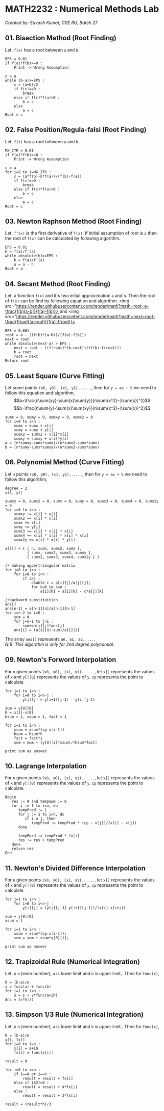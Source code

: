 # MATH2232 : Numerical Methods Lab
*Created by: Suvash Kumar, CSE RU, Batch 27*

## 01. Bisection Method (Root Finding)
Let, `f(x)` has a root between `a` and `b`.
```
EPS = 0.01
if f(a)*f(b)>=0 :
    Print -> Wrong Assumption

c = a
while (b-a)>=EPS :
    c = (a+b)/2
    if f(c)==0 :
        break
    else if f(c)*f(a)<0 :
        b = c
    else
        a = c
Root = c
```

## 02. False Position/Regula-falsi (Root Finding)
Let, `f(x)` has a root between `a` and `b`.
```
MX_ITR = 0.01
if f(a)*f(b)>=0 :
    Print -> Wrong Assumption

c = a
for i=0 to i=MX_ITR :
    c = (a*f(b)-b*f(a))/(f(b)-f(a))
    if f(c)==0 :
        break
    else if f(c)*f(a)<0 :
        b = c
    else
        a = c
Root = c
```
## 03. Newton Raphson Method (Root Finding)
Let, `f'(x)` is the first derivative of `f(x)`. If initial assumption of root is `a` then the root of `f(x)` can be calculated by following algorithm.
```
EPS = 0.01
h = f(a)/f'(a)
while absolute(h)>=EPS :
    h = f(a)/f'(a)
    a = a - h
Root = a
```
## 04. Secant Method (Root Finding)
Let, a function `f(x)` and it's two initial approximation `a` and `b`. Then the root of `f(x)` can be find by following equation and algorithm.
<img src="https://render.githubusercontent.com/render/math?math=root=a-\frac{f(b)(a-b)}{f(a)-f(b)}>
and
<img src="https://render.githubusercontent.com/render/math?math=next=root-\frac{f(root)(a-root)}{f(a)-f(root)}>
```
EPS = 0.001
root = a - ((f(b)*(a-b))/(f(a)-f(b)))
next = root
while absolute(next-a) > EPS :
    next = root - ((f(root)*(b-root))/(f(b)-f(root)))
    b = root
    root = next
Return root
```

## 05. Least Square (Curve Fitting)
Let some points `(x0, y0), (x1, y1),.....`, then for `y = ax + b` we need to follow this equation and algorithm,
$$a=\frac{n\sum{xy}-\sum{x}\sum{y}}{n\sum{x^2}-(\sum{x})^2}$$
$$b=\frac{n\sum{y}-\sum{x}\sum{xy}}{n\sum{x^2}-(\sum{x})^2}$$
```
sumx = 0, sumy = 0, sumxy = 0, sumx2 = 0
for i=0 to i<n :
    sumx = sumx + x[i]
    sumy = sumy + y[i]
    sumx2 = sumx2 + x[i]*x[i]
    sumxy = sumxy + x[i]*y[i]
a = (n*sumxy-sumx*sumy)/(n*sumx2-sumx*sumx)
b = (n*sumy-sumx*sumxy)/(n*sumx2-sumx*sumx)
```

## 06. Polynomial Method (Curve Fitting)
Let `n` points `(x0, y0), (x1, y1),.....`, then for `y = ax + b` we need to follow this algorithm,
```
degree = 2
x[], y[]

sumxy = 0, sumx2 = 0, sumx = 0, sumy = 0, sumx3 = 0, sumx4 = 0, sumx2y = 0
for i=0 to i<n :
    sumxy += x[i] * y[i]
    sumx2 += x[i] * x[i]
    sumx += x[i]
    sumy += y[i]
    sumx3 += x[i] * x[i] * x[i]
    sumx4 += x[i] * x[i] * x[i] * x[i]
    sumx2y += x[i] * x[i] * y[i]

a[][] = { { n, sumx, sumx2, sumy },
          { sumx, sumx2, sumx3, sumxy },
          { sumx2, sumx3, sumx4, sumx2y } }

// making uppertriangular matrix
for j=0 to j<n :
    for i=0 to i<n :
        if i>j :
            double c = a[i][j]/a[j][j];
            for k=0 to k=n :
                a[i][k] = a[i][k] - c*a[j][k]

//backward substituition
ans[]
ans[n-1] = a[n-1][n]/a[n-1][n-1]
for i=n-2 to i=0 :
    sum = 0
    for j=n-1 to j>i :
        sum+=a[i][j]*ans[j]
    ans[i] = (a[i][n]-sum)/a[i][i]
```
The array `ans[]` represents `a0, a1, a2......`  
*N:B: This algorithm is only for 2nd degree polynomial.*

## 09. Newton's Forword Interpolation
For `n` given points `(x0, y0), (x1, y1)......`, let `x[]` represents the values of `x` and `y[][0]` represents the values of `y`. `cp` represents the point to calculate.
```
for j=1 to j<n :
    for i=0 to i<n-j :
        y[i][j] = y[i+1][j-1] - y[i][j-1]

sum = y[0][0]
h = x[1]-x[0]
hsum = 1, xsum = 1, fact = 1

for i=1 to i<n :
    xsum = xsum*(cp-x[i-1])
    hsum = hsum*h
    fact = fact*i
    sum = sum + (y[0][i]*xsum)/(hsum*fact)

print sum as answer
```

## 10. Lagrange Interpolation
For `n` given points `(x0, y0), (x1, y1)......`, let `x[]` represents the values of `x` and `y[][0]` represents the values of `y`. `cp` represents the point to calculate.
```
Begin
   res := 0 and tempSum := 0
   for i := 1 to i<n, do
      tempProd := 1
      for j := 1 to i<n, do
         if i ≠ j, then
            tempProd := tempProd * (cp – x[j])/(x[i] – x[j])
      done

      tempPord := tempProd * fx[i]
      res := res + tempProd
   done
   return res
End
```

## 11. Newton's Divided Difference Interpolation
For `n` given points `(x0, y0), (x1, y1)......`, let `x[]` represents the values of `x` and `y[][0]` represents the values of `y`. `cp` represents the point to calculate.
```
for j=1 to j<n :
    for i=0 to i<n-j :
        y[i][j] = (y[i][j-1]-y[i+1][j-1])/(x[i]-x[i+j])

sum = y[0][0]
xsum = 1

for i=1 to i<n :
    xsum = xsum*(cp-x[i-1]);
    sum = sum + xsum*y[0][i];

print sum as answer
```

## 12. Trapizoidal Rule (Numerical Integration)
Let, a `n` (even number), `a` is lower limit and `b` is upper limit,. Then for `func(x)`,
```
h = (b-a)/n
s = func(a) + func(b)
for i=1 to i<n :
    s = s + 2*func(a+ih)
Ans = (s*h)/2
```
  
## 13. Simpson 1/3 Rule (Numerical Integration)
Let, a `n` (even number), `a` is lower limit and `b` is upper limit,. Then for `func(x)`,
```
h = (b-a)/n
x[], fx[]
for i=0 to i=n :
    x[i] = a+ih
    fx[i] = func(x[i])

result = 0

for i=0 to i=n :
    if i==0 or i==n :
        result = result + fx[i]
    else if i%2!=0 :
        result = result + 4*fx[i]
    else :
        result = result + 2*fx[i]

result = (result*h)/3
```
